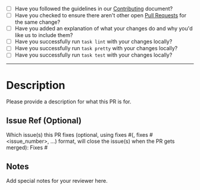 - [ ] Have you followed the guidelines in our [Contributing](https://github.com/stefancrain/nn-morse/blob/HEAD/CONTRIBUTING.md) document?
- [ ] Have you checked to ensure there aren't other open [Pull Requests](https://github.com/stefancrain/nn-morse/pulls) for the same change?
- [ ] Have you added an explanation of what your changes do and why you'd like us to include them?
- [ ] Have you successfully run `task lint` with your changes locally?
- [ ] Have you successfully run `task pretty` with your changes locally?
- [ ] Have you successfully run `task test` with your changes locally?

---

# Description

Please provide a description for what this PR is for.

## Issue Ref (Optional)

Which issue(s) this PR fixes (optional, using fixes #<issue number>(, fixes #<issue_number>, ...) format, will close the issue(s) when the PR gets merged): Fixes #

## Notes

Add special notes for your reviewer here.
